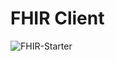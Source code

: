 FHIR Client
========================

![FHIR-Starter](http://www.gstatic.com/tv/thumb/movieposters/8233/p8233_p_v7_aa.jpg)
